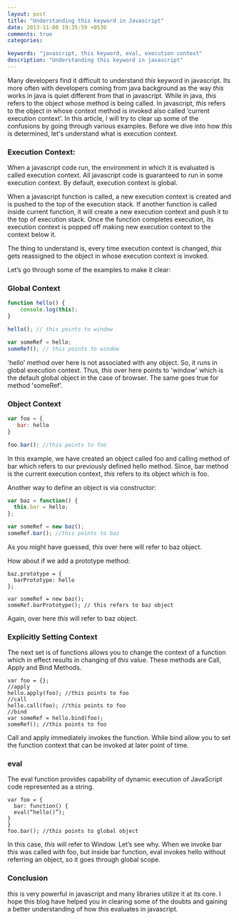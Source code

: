 ```yaml
---
layout: post
title: "Understanding this keyword in Javascript"
date: 2013-11-08 19:35:59 +0530
comments: true
categories:

keywords: "javascript, this keyword, eval, execution context"
description: "Understanding this keyword in javascript"
---
```


Many developers find it difficult to understand *this* keyword in javascript. Its more often with developers coming from java background as the way *this* works in java is quiet different from that in javascript. While in java, *this* refers to the object whose method is being called. In javascript, *this* refers to the object in whose context method is invoked also called ‘current execution context’. In this article, I will try to clear up some of the confusions by going through various examples. Before we dive into how *this* is determined, let's understand what is execution context.

### Execution Context: ###
When a javascript code run, the environment in which it is evaluated is called execution context.
All javascript code is guaranteed to run in some execution context. By default, execution context
is global.

When a javascript function is called, a new execution context is created and is pushed
to the top of the execution stack. If another function is called inside current function, it
will create a new execution context and  push it to the top of execution stack. Once the
function completes execution, its execution context is popped off making new execution
context to the context below it.

The thing to understand is, every time execution context is changed, *this* gets reassigned to the object in whose
execution context is invoked.

Let’s go through some of the examples to make it clear:

### Global Context ###
``` javascript
function hello() {
	console.log(this);
}

hello(); // this points to window

var someRef = hello;
someRef(); // this points to window
```
'hello' method over here is not associated with any object. So, it runs in global execution context. Thus, *this* over here points to 'window' which is the default global object in the case of browser.
The same goes true for method 'someRef'.

### Object Context ###
``` javascript
var foo = {
   bar: hello
}

foo.bar(); //this points to foo
```
In this example, we have created an object called foo and calling method of bar which refers to our previously defined hello method. Since, bar method is the current execution context, *this* refers to its object which is foo.

Another way to define an object is via constructor:
``` javascript
var baz = function() {
  this.bar = hello;
};

var someRef = new baz();
someRef.bar(); //this points to baz
```
As you might have guessed, *this* over here will refer to baz object.

How about if we add a prototype method:
```
baz.prototype = {
  barPrototype: hello
};

var someRef = new baz();
someRef.barPrototype(); // this refers to baz object
```
Again, over here *this* will refer to baz object.

### Explicitly Setting Context ###

The next set is of functions allows you to change the context of a function which in effect results in changing of *this* value. These methods are Call, Apply and Bind Methods.
```
var foo = {};
//apply
hello.apply(foo); //this points to foo
//call
hello.call(foo); //this points to foo
//bind
var someRef = hello.bind(foo);
someRef(); //this points to foo
```

Call and apply immediately invokes the function. While bind allow you to set the function context that can be invoked at later point of time.

### eval ###
The eval function provides capability of dynamic execution of JavaScript code represented as a string.
```
var foo = {
  bar: function() {
  eval(“hello()”);
}
}
foo.bar(); //this points to global object
```
In this case, *this* will refer to Window. Let’s see why. When we invoke bar *this* was called with foo,
but inside bar function, eval invokes hello without referring an object, so it goes through global scope.

### Conclusion ###

*this* is very powerful in javascript and many libraries utilize it at its core. I hope this blog have helped you in clearing some of the doubts and gaining a better understanding of how *this* evaluates in javascript.
